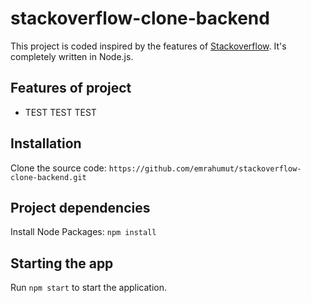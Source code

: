 # stackoverflow-clone-backend
This project is coded inspired by the features of [Stackoverflow](https://stackoverflow.com/). It's completely written in Node.js.

## Features of project
* TEST TEST TEST


## Installation
Clone the source code:
`https://github.com/emrahumut/stackoverflow-clone-backend.git`

## Project dependencies
Install Node Packages:
`npm install`

## Starting the app
Run `npm start` to start the application.
